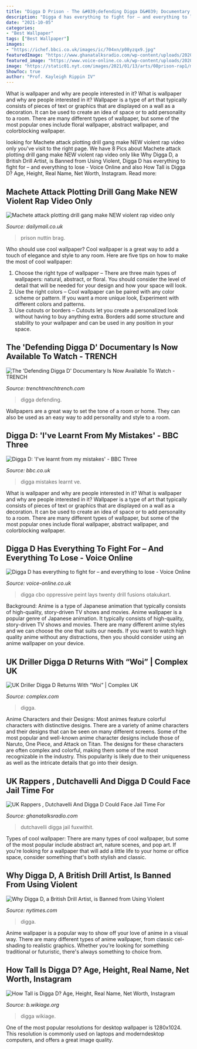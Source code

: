 ```yaml
---
title: "Digga D Prison - The &#039;defending Digga D&#039; Documentary Is Now Available To Watch"
description: "Digga d has everything to fight for – and everything to lose"
date: "2021-10-05"
categories:
- "Best Wallpaper"
tags: ["Best Wallpaper"]
images:
- "https://ichef.bbci.co.uk/images/ic/704xn/p08yzqx9.jpg"
featuredImage: "https://www.ghanatalksradio.com/wp-content/uploads/2020/06/157B03EB-566C-42A0-AB0B-812C1247999F-696x430.jpeg"
featured_image: "https://www.voice-online.co.uk/wp-content/uploads/2020/11/Digga-D-Press-Photo-768x574.jpg"
image: "https://static01.nyt.com/images/2021/01/13/arts/08prison-rap1/merlin_182098932_5c807133-5c32-48be-b2b9-a5c2c064efc5-articleLarge.jpg?quality=90&amp;auto=webp"
ShowToc: true
author: "Prof. Kayleigh Rippin IV"
---
```



What is wallpaper and why are people interested in it?
What is wallpaper and why are people interested in it?
Wallpaper is a type of art that typically consists of pieces of text or graphics that are displayed on a wall as a decoration. It can be used to create an idea of space or to add personality to a room. There are many different types of wallpaper, but some of the most popular ones include floral wallpaper, abstract wallpaper, and colorblocking wallpaper.

	

		
looking for Machete attack plotting drill gang make NEW violent rap video only you've visit to the right page. We have 8 Pics about Machete attack plotting drill gang make NEW violent rap video only like Why Digga D, a British Drill Artist, is Banned from Using Violent, Digga D has everything to fight for – and everything to lose - Voice Online and also How Tall is Digga D? Age, Height, Real Name, Net Worth, Instagram. Read more:
		
    
## Machete Attack Plotting Drill Gang Make NEW Violent Rap Video Only

<img loading=lazy src="https://i.dailymail.co.uk/1s/2018/11/17/18/6317310-6401149-image-m-6_1542480181148.jpg" onerror="this.onerror=null;this.src='https://tse4.mm.bing.net/th?id=OIP.CNOxFzwLecXDiw9ocng7TwHaF4&amp;pid=15.1';" alt="Machete attack plotting drill gang make NEW violent rap video only">

_Source: dailymail.co.uk_

>prison nuttin brag. 

	

Who should use cool wallpaper?
Cool wallpaper is a great way to add a touch of elegance and style to any room. Here are five tips on how to make the most of cool wallpaper: 
1) Choose the right type of wallpaper – There are three main types of wallpapers: natural, abstract, or floral. You should consider the level of detail that will be needed for your design and how your space will look. 
2) Use the right colors – Cool wallpaper can be paired with any color scheme or pattern. If you want a more unique look, Experiment with different colors and patterns. 
3) Use cutouts or borders – Cutouts let you create a personalized look without having to buy anything extra. Borders add some structure and stability to your wallpaper and can be used in any position in your space.

    
## The &#039;Defending Digga D&#039; Documentary Is Now Available To Watch - TRENCH

<img loading=lazy src="https://trenchtrenchtrench.com/assets/articles/defending-digga-d/digga-d-credit-elliot-hensford.jpg" onerror="this.onerror=null;this.src='https://tse3.mm.bing.net/th?id=OIP.K8UaniSfJommjkLKd9eKqAHaE8&amp;pid=15.1';" alt="The &#039;Defending Digga D&#039; Documentary Is Now Available To Watch - TRENCH">

_Source: trenchtrenchtrench.com_

>digga defending. 

	

Wallpapers are a great way to set the tone of a room or home. They can also be used as an easy way to add personality and style to a room.

    
## Digga D: &#039;I&#039;ve Learnt From My Mistakes&#039; - BBC Three

<img loading=lazy src="https://ichef.bbci.co.uk/images/ic/704xn/p08yzqx9.jpg" onerror="this.onerror=null;this.src='https://tse1.mm.bing.net/th?id=OIP.ysI5PgK6h9c-6OuDftw_yQHaEJ&amp;pid=15.1';" alt="Digga D: &#039;I&#039;ve learnt from my mistakes&#039; - BBC Three">

_Source: bbc.co.uk_

>digga mistakes learnt ve. 

	

What is wallpaper and why are people interested in it?
What is wallpaper and why are people interested in it?
Wallpaper is a type of art that typically consists of pieces of text or graphics that are displayed on a wall as a decoration. It can be used to create an idea of space or to add personality to a room. There are many different types of wallpaper, but some of the most popular ones include floral wallpaper, abstract wallpaper, and colorblocking wallpaper.

    
## Digga D Has Everything To Fight For – And Everything To Lose - Voice Online

<img loading=lazy src="https://www.voice-online.co.uk/wp-content/uploads/2020/11/Digga-D-Press-Photo-768x574.jpg" onerror="this.onerror=null;this.src='https://tse3.mm.bing.net/th?id=OIP.toOwVscNfT_yjfikKiBh6wHaFi&amp;pid=15.1';" alt="Digga D has everything to fight for – and everything to lose - Voice Online">

_Source: voice-online.co.uk_

>digga cbo oppressive peint lays twenty drill fusions otakukart. 

	

Background: Anime is a type of Japanese animation that typically consists of high-quality, story-driven TV shows and movies.
Anime wallpaper is a popular genre of Japanese animation. It typically consists of high-quality, story-driven TV shows and movies. There are many different anime styles and we can choose the one that suits our needs. If you want to watch high quality anime without any distractions, then you should consider using an anime wallpaper on your device.

    
## UK Driller Digga D Returns With “Woi” | Complex UK

<img loading=lazy src="https://images.complex.com/complex/images/c_fill,f_auto,g_center,h_300,q_auto,w_600/fl_lossy,pg_1/a10xf1o7gby3wsmnjrxr/digga-d" onerror="this.onerror=null;this.src='https://tse4.mm.bing.net/th?id=OIP.ahGp-01n_hxm7pC3bCoZTAHaDt&amp;pid=15.1';" alt="UK Driller Digga D Returns With “Woi” | Complex UK">

_Source: complex.com_

>digga. 

	

Anime Characters and their Designs: Most animes feature colorful characters with distinctive designs.
There are a variety of anime characters and their designs that can be seen on many different screens. Some of the most popular and well-known anime character designs include those of Naruto, One Piece, and Attack on Titan. The designs for these characters are often complex and colorful, making them some of the most recognizable in the industry. This popularity is likely due to their uniqueness as well as the intricate details that go into their design.

    
## UK Rappers , Dutchavelli And Digga D Could Face Jail Time For

<img loading=lazy src="https://www.ghanatalksradio.com/wp-content/uploads/2020/06/157B03EB-566C-42A0-AB0B-812C1247999F-696x430.jpeg" onerror="this.onerror=null;this.src='https://tse1.mm.bing.net/th?id=OIP.Yc8zXy55Xv_4BFXM7EMDPwHaEk&amp;pid=15.1';" alt="UK Rappers , Dutchavelli And Digga D Could Face Jail Time For">

_Source: ghanatalksradio.com_

>dutchavelli digga jail fuxwithit. 

	

Types of cool wallpaper:
There are many types of cool wallpaper, but some of the most popular include abstract art, nature scenes, and pop art. If you're looking for a wallpaper that will add a little life to your home or office space, consider something that's both stylish and classic.

    
## Why Digga D, A British Drill Artist, Is Banned From Using Violent

<img loading=lazy src="https://static01.nyt.com/images/2021/01/13/arts/08prison-rap1/merlin_182098932_5c807133-5c32-48be-b2b9-a5c2c064efc5-articleLarge.jpg?quality=90&amp;auto=webp" onerror="this.onerror=null;this.src='https://tse2.mm.bing.net/th?id=OIP.ilj5QRy8F9gd7IrBVhcX9wHaHd&amp;pid=15.1';" alt="Why Digga D, a British Drill Artist, is Banned from Using Violent">

_Source: nytimes.com_

>digga. 

	

Anime wallpaper is a popular way to show off your love of anime in a visual way. There are many different types of anime wallpaper, from classic cel-shading to realistic graphics. Whether you're looking for something traditional or futuristic, there's always something to choice from.

    
## How Tall Is Digga D? Age, Height, Real Name, Net Worth, Instagram

<img loading=lazy src="https://www.b.wikiage.org/wp-content/uploads/2020/11/How-Tall-is-Digga-D-Age-Height-Real-Name-Net-Worth-Instagram-Parents.jpg" onerror="this.onerror=null;this.src='https://tse2.mm.bing.net/th?id=OIP.1nMa3cyWfihnak7UCh4y_QAAAA&amp;pid=15.1';" alt="How Tall is Digga D? Age, Height, Real Name, Net Worth, Instagram">

_Source: b.wikiage.org_

>digga wikiage. 

	

One of the most popular resolutions for desktop wallpaper is 1280x1024. This resolution is commonly used on laptops and moderndesktop computers, and offers a great image quality.


